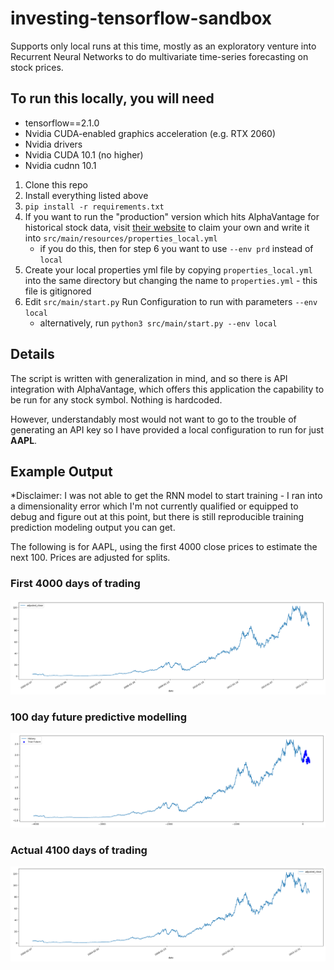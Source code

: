 # investing-tensorflow-sandbox

Supports only local runs at this time, mostly as an exploratory venture into Recurrent Neural Networks to do 
multivariate time-series forecasting on stock prices.

## To run this locally, you will need

- tensorflow==2.1.0
- Nvidia CUDA-enabled graphics acceleration (e.g. RTX 2060)
- Nvidia drivers
- Nvidia CUDA 10.1 (no higher)
- Nvidia cudnn 10.1

1. Clone this repo
2. Install everything listed above
3. `pip install -r requirements.txt`
4. If you want to run the "production" version which hits AlphaVantage for historical stock data, visit
[their website](https://www.alphavantage.co/support/#api-key) to claim your own and write it into
`src/main/resources/properties_local.yml`
    - if you do this, then for step 6 you want to use `--env prd` instead of `local`
5. Create your local properties yml file by copying `properties_local.yml` into the same directory but changing the name
to `properties.yml` - this file is gitignored
6. Edit `src/main/start.py` Run Configuration to run with parameters `--env local`
    - alternatively, run `python3 src/main/start.py --env local`

## Details

The script is written with generalization in mind, and so there is API integration with AlphaVantage, which offers
this application the capability to be run for any stock symbol. Nothing is hardcoded.

However, understandably most would not want to go to the trouble of generating an API key so I have provided a local
configuration to run for just **AAPL**.

## Example Output

*Disclaimer: I was not able to get the RNN model to start training - I ran into a dimensionality error which I'm not
currently qualified or equipped to debug and figure out at this point, but there is still reproducible training
prediction modeling output you can get.

The following is for AAPL, using the first 4000 close prices to estimate the next 100. Prices are adjusted for splits.

### First 4000 days of trading

![alt text](docs/aapl_4000.png)

### 100 day future predictive modelling

![alt text](docs/aapl_4100_prediction.png)

### Actual 4100 days of trading

![alt text](docs/aapl_4100_actual.png)
